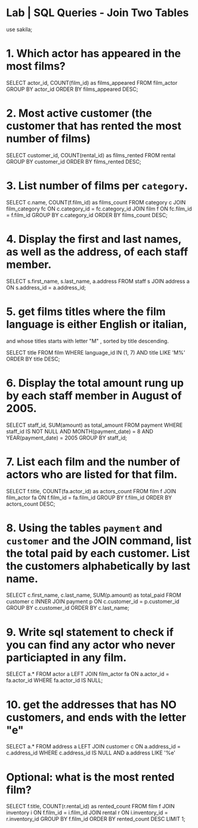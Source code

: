 # Lab | SQL Queries - Join Two Tables
use sakila;

# 1. Which actor has appeared in the most films? 

SELECT actor_id, COUNT(film_id) as films_appeared
FROM film_actor
GROUP BY actor_id
ORDER BY films_appeared DESC;

# 2. Most active customer (the customer that has rented the most number of films)

SELECT customer_id, COUNT(rental_id) as films_rented
FROM rental
GROUP BY customer_id
ORDER BY films_rented DESC;

# 3. List number of films per `category`.

SELECT c.name, COUNT(f.film_id) as films_count
FROM category c
JOIN film_category fc 
ON c.category_id = fc.category_id
JOIN film f 
ON fc.film_id = f.film_id
GROUP BY c.category_id
ORDER BY films_count DESC;

# 4. Display the first and last names, as well as the address, of each staff member.

SELECT s.first_name, s.last_name, a.address
FROM staff s
JOIN address a ON s.address_id = a.address_id;

# 5. get films titles where the film language is either English or italian, 
and whose titles starts with letter "M" , sorted by title descending.

SELECT title
FROM film
WHERE language_id IN (1, 7) AND title LIKE 'M%'
ORDER BY title DESC;

# 6. Display the total amount rung up by each staff member in August of 2005.

SELECT staff_id, SUM(amount) as total_amount
FROM payment
WHERE staff_id IS NOT NULL
AND MONTH(payment_date) = 8
AND YEAR(payment_date) = 2005
GROUP BY staff_id;


# 7. List each film and the number of actors who are listed for that film.

SELECT f.title, COUNT(fa.actor_id) as actors_count
FROM film f
JOIN film_actor fa ON f.film_id = fa.film_id
GROUP BY f.film_id
ORDER BY actors_count DESC;


# 8. Using the tables `payment` and `customer` and the JOIN command, list the total paid by each customer. List the customers alphabetically by last name.

SELECT c.first_name, c.last_name, SUM(p.amount) as total_paid
FROM customer c
INNER JOIN payment p ON c.customer_id = p.customer_id
GROUP BY c.customer_id
ORDER BY c.last_name;

# 9. Write sql statement to check if you can find any actor who never particiapted in any film. 

SELECT a.*
FROM actor a
LEFT JOIN film_actor fa ON a.actor_id = fa.actor_id
WHERE fa.actor_id IS NULL;

# 10. get the addresses that has NO customers, and ends with the letter "e" 

SELECT a.*
FROM address a
LEFT JOIN customer c ON a.address_id = c.address_id
WHERE c.address_id IS NULL AND a.address LIKE '%e'

# **Optional**: what is the most rented film?

SELECT f.title, COUNT(r.rental_id) as rented_count
FROM film f
JOIN inventory i ON f.film_id = i.film_id
JOIN rental r ON i.inventory_id = r.inventory_id
GROUP BY f.film_id
ORDER BY rented_count DESC
LIMIT 1;

